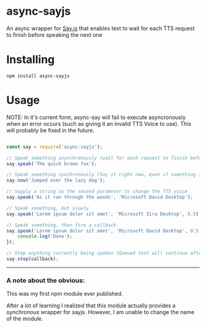 # async-sayjs
An async wrapper for [Say.js](https://github.com/marak/say.js/) that enables text to wait for each TTS request to finish before speaking the next one

# Installing

`npm install async-sayjs`

# Usage

NOTE: In it's current form, async-say will fail to execute asyncronously when an error occurs (such as giving it an invalid TTS Voice to use). This will probably be fixed in the future.

``` Javascript

const say = require('async-sayjs');

// Speak something asynchronously (wait for each request to finish before moving on)
say.speak('The quick brown fox');

// Speak something synchronously (Say it right now, even if something is already being said)
say.now('Jumped over the lazy dog');

// Supply a string as the second parameter to change the TTS voice
say.speak('As it ran through the woods', 'Microsoft David Desktop');

// Speak something, but slowly
say.speak('Lorem ipsum dolor sit amet', 'Microsoft Zira Desktop', 0.5);

// Speak something, then fire a callback
say.speak('Lorem ipsum dolor sit amet', 'Microsoft David Desktop', 0.5, (err) => {
    console.log('Done');
});

// Stop anything currently being spoken (Queued text will continue after that)
say.stop(callback);
```


---
### A note about the obvious:

This was my first npm module ever published. 

After a lot of learning I realized that this module actually provides a _synchronous_ wrapper for sayjs. However, I am unable to change the name of the module. 